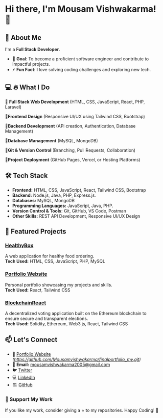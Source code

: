 # Hi there, I'm Mousam Vishwakarma! 👋

## 🚀 About Me
I'm a **Full Stack Developer**. 
- 🎯 **Goal**: To become a proficient software engineer and contribute to impactful projects.  
- ⚡ **Fun Fact**: I love solving coding challenges and exploring new tech.

## 💻 🔥 What I Do
🔹 **Full Stack Web Development** (HTML, CSS, JavaScript, React, PHP, Laravel)

🔹**Frontend Design** (Responsive UI/UX using Tailwind CSS, Bootstrap)

🔹**Backend Development** (API creation, Authentication, Database Management)

🔹**Database Management** (MySQL, MongoDB)

🔹**Git & Version Control** (Branching, Pull Requests, Collaboration)

🔹**Project Deployment** (GitHub Pages, Vercel, or Hosting Platforms)

## 🛠️ Tech Stack

- **Frontend:** HTML, CSS, JavaScript, React, Tailwind CSS, Bootstrap
- **Backend:** Node.js, Java, PHP, Express.js.
- **Databases:** MySQL, MongoDB
- **Programming Languages:** JavaScript, Java, PHP.
- **Version Control & Tools:** Git, GitHub, VS Code, Postman
- **Other Skills:** REST API Development, Responsive UI/UX Design


## 🚀 Featured Projects

### [HealthyBox](https://github.com/mousamvishwakarma/healthyBox)
A web application for healthy food ordering.  
**Tech Used:** HTML, CSS, JavaScript, PHP, MySQL

### [Portfolio Website](https://github.com/mousamvishwakarma/portfolio)
Personal portfolio showcasing my projects and skills.  
**Tech Used:** React, Tailwind CSS

### [BlockchainReact](https://blockchain2311.netlify.app/)  
A decentralized voting application built on the Ethereum blockchain to ensure secure and transparent elections.  
**Tech Used:** Solidity, Ethereum, Web3.js, React, Tailwind CSS  


## 📫 Let's Connect
- 💼 [Portfolio Website](#) *(https://github.com/Mousamvishwakarma/finalportfolio_my.git)*
- 📧 **Email:** mousamvishwakarma2005@gmail.com
- 🐦 [Twitter](#)
- 💻 [LinkedIn](https://www.linkedin.com/in/mousam-vishwakarma-1b6a78340?lipi=urn%3Ali%3Apage%3Ad_flagship3_profile_view_base_contact_details%3BZpmmOEZxQyGBLPk3rnM%2Blw%3D%3D)
- 🏗️ [GitHub](https://github.com/Mousamvishwakarma/)

### 🌟 Support My Work
If you like my work, consider giving a ⭐ to my repositories. Happy Coding! 🚀
